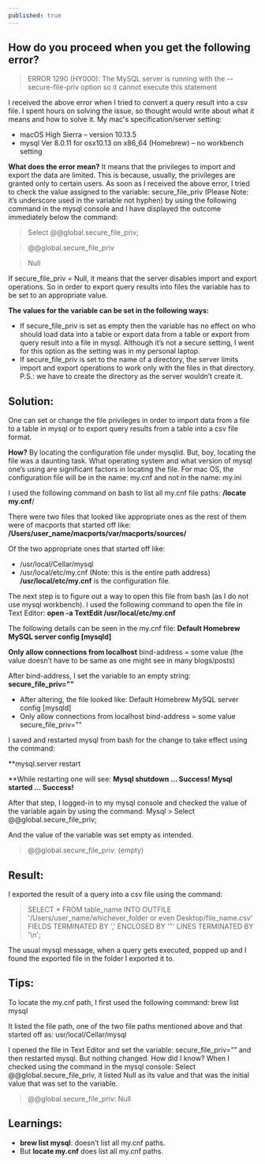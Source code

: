 ```yaml
---
published: true
---
```


## How do you proceed when you get the following error?

> ERROR 1290 (HY000): The MySQL server is running with the --secure-file-priv option so it cannot execute this statement

I received the above error when I tried to convert a query result into a csv file. I spent hours on solving the issue, so thought would write about what it means and how to solve it. My mac's specification/server setting:
- macOS High Sierra – version 10.13.5
- mysql Ver 8.0.11 for osx10.13 on x86_64 (Homebrew) – no workbench setting

**What does the error mean?**
It means that the privileges to import and export the data are limited. This is because, usually, the privileges are granted only to certain users. As soon as I received the above error, I tried to check the value assigned to the variable: secure_file_priv (Please Note: it’s underscore used in the variable not hyphen) by using the following command in the mysql console and I have displayed the outcome immediately below the command:

> Select @@global.secure_file_priv;

> @@global.secure_file_priv

> Null

If secure_file_priv = Null, it means that the server disables import and export operations. So in order to export query results into files the variable has to be set to an appropriate value.

**The values for the variable can be set in the following ways:**
- If secure_file_priv is set as empty then the variable has no effect on who should load data into a table or export data from a table or export from query result into a file in mysql. Although it’s not a secure setting, I went for this option as the setting was in my personal laptop.
- If secure_file_priv is set to the name of a directory, the server limits import and export operations to work only with the files in that directory. P.S.: we have to create the directory as the server wouldn’t create it.


## Solution:
One can set or change the file privileges in order to import data from a file to a table in mysql or to export query results from a table into a csv file format.

**How?**
By locating the configuration file under mysqlid. But, boy, locating the file was a daunting task. What operating system and what version of mysql one’s using are significant factors in locating the file. For mac OS, the configuration file will be in the name: my.cnf and not in the name: my.ini

I used the following command on bash to list all my.cnf file paths:
**/locate my.cnf**/

There were two files that looked like appropriate ones as the rest of them were of macports that started off like:
**/Users/user_name/macports/var/macports/sources/**

Of the two appropriate ones that started off like:
- /usr/local/Cellar/mysql
- /usr/local/etc/my.cnf (Note: this is the entire path address)
**/usr/local/etc/my.cnf** is the configuration file.

The next step is to figure out a way to open this file from bash (as I do not use mysql workbench). I used the following command to open the file in Text Editor: **open -a TextEdit /usr/local/etc/my.cnf**

The following details can be seen in the my.cnf file:
**Default Homebrew MySQL server config [mysqld]**

**Only allow connections from localhost**
bind-address = some value (the value doesn’t have to be same as one might see in many blogs/posts)

After bind-address, I set the variable to an empty string: **secure_file_priv=""**
- After altering, the file looked like:
	Default Homebrew MySQL server config [mysqld]   
- Only allow connections from localhost
	bind-address = some value
	secure_file_priv=""

I saved and restarted mysql from bash for the change to take effect using the command:

**mysql.server restart

**While restarting one will see:
**Mysql shutdown
…
Success!
Mysql started
…
Success!**

After that step, I logged-in to my mysql console and checked the value of the variable again by using the command: Mysql > Select @@global.secure_file_priv;

And the value of the variable was set empty as intended.

> @@global.secure_file_priv: (empty)


## Result:
I exported the result of a query into a csv file using the command:

> SELECT * FROM table_name INTO OUTFILE '/Users/user_name/whichever_folder or even Desktop/file_name.csv'
> FIELDS TERMINATED BY ','
> ENCLOSED BY '"'
> LINES TERMINATED BY '\n';

The usual mysql message, when a query gets executed, popped up and I found the exported file in the folder I exported it to.

## Tips:
To locate the my.cnf path, I first used the following command:
brew list mysql

It listed the file path, one of the two file paths mentioned above and that started off as:
usr/local/Cellar/mysql

I opened the file in Text Editor and set the variable: secure_file_priv=”” and then restarted mysql. But nothing changed. How did I know? When I checked using the command in the mysql console:
Select @@global.secure_file_priv, it listed Null as its value and that was the initial value that was set to the variable.

> @@global.secure_file_priv: Null

## Learnings:
- **brew list mysql**: doesn’t list all my.cnf paths. 
- But **locate my.cnf** does list all my.cnf paths.
